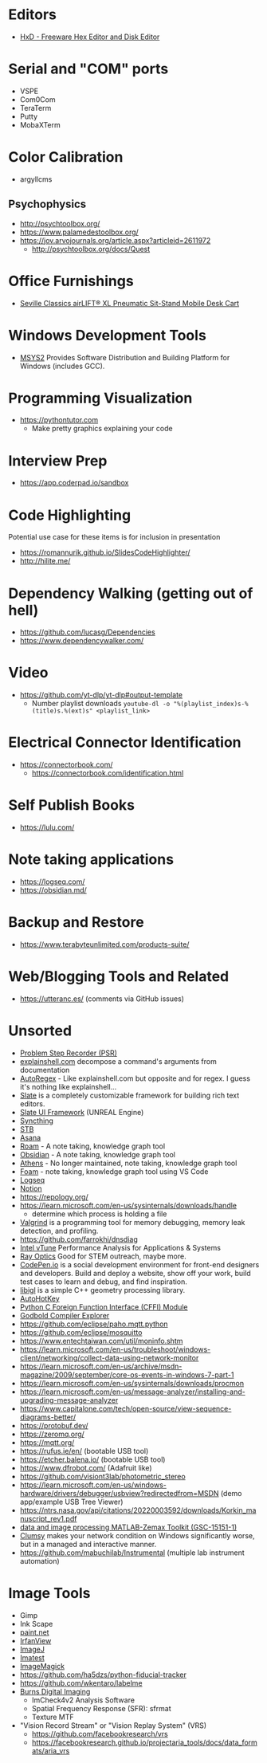 # Editors
- [HxD - Freeware Hex Editor and Disk Editor](https://mh-nexus.de/en/hxd/)

# Serial and "COM" ports
- VSPE
- Com0Com
- TeraTerm
- Putty
- MobaXTerm

# Color Calibration
- argyllcms

## Psychophysics
- http://psychtoolbox.org/
- https://www.palamedestoolbox.org/
- https://jov.arvojournals.org/article.aspx?articleid=2611972
  - http://psychtoolbox.org/docs/Quest
 
# Office Furnishings
- [Seville Classics airLIFT® XL Pneumatic Sit-Stand Mobile Desk Cart](https://www.sevilleclassics.com/collections/airlift%C2%AE-ergonomic-solutions/products/airlift-r-large-mobile-desks?variant=39527029997726)

# Windows Development Tools
- [MSYS2](https://www.msys2.org/) Provides Software Distribution and Building Platform for Windows (includes GCC).

# Programming Visualization
- https://pythontutor.com
  - Make pretty graphics explaining your code
 
# Interview Prep
- https://app.coderpad.io/sandbox

# Code Highlighting
Potential use case for these items is for inclusion in presentation

- https://romannurik.github.io/SlidesCodeHighlighter/
- http://hilite.me/

# Dependency Walking (getting out of hell)
- https://github.com/lucasg/Dependencies
- https://www.dependencywalker.com/

# Video

- https://github.com/yt-dlp/yt-dlp#output-template
  - Number playlist downloads `youtube-dl -o "%(playlist_index)s-%(title)s.%(ext)s" <playlist_link>`
 
# Electrical Connector Identification
- https://connectorbook.com/
  - https://connectorbook.com/identification.html
 
# Self Publish Books
- https://lulu.com/

# Note taking applications
- https://logseq.com/
- https://obsidian.md/

# Backup and Restore
- https://www.terabyteunlimited.com/products-suite/

# Web/Blogging Tools and Related
- https://utteranc.es/ (comments via GitHub issues)

# Unsorted
- [Problem Step Recorder (PSR)](https://support.microsoft.com/en-us/windows/record-steps-to-reproduce-a-problem-46582a9b-620f-2e36-00c9-04e25d784e47)
- [explainshell.com](https://support.microsoft.com/en-us/windows/record-steps-to-reproduce-a-problem-46582a9b-620f-2e36-00c9-04e25d784e47) decompose a command's arguments from documentation
- [AutoRegex](https://www.autoregex.xyz/) - Like explainshell.com but opposite and for regex. I guess it's nothing like explainshell...
- [Slate](https://docs.slatejs.org/) is a completely customizable framework for building rich text editors.
- [Slate UI Framework](https://docs.unrealengine.com/4.27/en-US/ProgrammingAndScripting/Slate/) (UNREAL Engine)
- [Syncthing](https://syncthing.net/)
- [STB](https://github.com/nothings/stb)
- [Asana](https://asana.com/)
- [Roam](https://roamresearch.com/) - A note taking, knowledge graph tool
- [Obsidian](https://obsidian.md/) - A note taking, knowledge graph tool
- [Athens](https://github.com/athensresearch/athens) - No longer maintained, note taking, knowledge graph tool
- [Foam](https://github.com/foambubble/foam) - note taking, knowledge graph tool using VS Code
- [Logseq](https://logseq.com/)
- [Notion](https://www.notion.so/)
- https://repology.org/
- https://learn.microsoft.com/en-us/sysinternals/downloads/handle
  - determine which process is holding a file
- [Valgrind](https://valgrind.org/) is a programming tool for memory debugging, memory leak detection, and profiling.
- https://github.com/farrokhi/dnsdiag
- [Intel vTune](https://www.intel.com/content/www/us/en/developer/tools/oneapi/vtune-profiler.html#gs.m96c0v) Performance Analysis for Applications & Systems
- [Ray Optics](https://phydemo.app/ray-optics/) Good for STEM outreach, maybe more.
- [CodePen.io](https://codepen.io/) is a social development environment for front-end designers and developers. Build and deploy a website, show off your work, build test cases to learn and debug, and find inspiration.
- [libigl](https://libigl.github.io/) is a simple C++ geometry processing library. 
- [AutoHotKey](https://www.autohotkey.com/)
- [Python C Foreign Function Interface (CFFI) Module](https://cffi.readthedocs.io/en/latest/)
- [Godbold Compiler Explorer](https://godbolt.org/)
- https://github.com/eclipse/paho.mqtt.python
- https://github.com/eclipse/mosquitto
- https://www.entechtaiwan.com/util/moninfo.shtm
- https://learn.microsoft.com/en-us/troubleshoot/windows-client/networking/collect-data-using-network-monitor
- https://learn.microsoft.com/en-us/archive/msdn-magazine/2009/september/core-os-events-in-windows-7-part-1
- https://learn.microsoft.com/en-us/sysinternals/downloads/procmon
- https://learn.microsoft.com/en-us/message-analyzer/installing-and-upgrading-message-analyzer
- https://www.capitalone.com/tech/open-source/view-sequence-diagrams-better/
- https://protobuf.dev/
- https://zeromq.org/
- https://mqtt.org/
- https://rufus.ie/en/ (bootable USB tool)
- https://etcher.balena.io/ (bootable USB tool)
- https://www.dfrobot.com/ (Adafruit like)
- https://github.com/visiont3lab/photometric_stereo
- https://learn.microsoft.com/en-us/windows-hardware/drivers/debugger/usbview?redirectedfrom=MSDN (demo app/example USB Tree Viewer)
- https://ntrs.nasa.gov/api/citations/20220003592/downloads/Korkin_manuscript_rev1.pdf
- [data and image processing MATLAB-Zemax Toolkit (GSC-15151-1)](https://software.nasa.gov/software/GSC-15151-1)
- [Clumsy](https://github.com/jagt/clumsy) makes your network condition on Windows significantly worse, but in a managed and interactive manner.
- https://github.com/mabuchilab/Instrumental (multiple lab instrument automation)

# Image Tools

- Gimp
- Ink Scape
- [paint.net](https://www.getpaint.net/)
- [IrfanView](https://www.irfanview.com)
- [ImageJ](https://imagej.net/ij/)
- [Imatest](https://www.imatest.com/)
- [ImageMagick](https://imagemagick.org/index.php)
- https://github.com/ha5dzs/python-fiducial-tracker
- https://github.com/wkentaro/labelme
- [Burns Digital Imaging](http://burnsdigitalimaging.com/)
  - ImCheck4v2 Analysis Software
  - Spatial Frequency Response (SFR): sfrmat
  - Texture MTF
- "Vision Record Stream" or "Vision Replay System" (VRS)
  - https://github.com/facebookresearch/vrs
  - https://facebookresearch.github.io/projectaria_tools/docs/data_formats/aria_vrs
